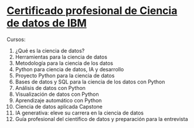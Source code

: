 # [Certificado profesional de Ciencia de datos de IBM](https://www.coursera.org/professional-certificates/ibm-data-science#courses)

Cursos:
1. ¿Qué es la ciencia de datos?
2. Herramientas para la ciencia de datos
3. Metodología para la ciencia de los datos
4. Python para ciencia de datos, IA y desarrollo
5. Proyecto Python para la ciencia de datos
6. Bases de datos y SQL para la ciencia de los datos con Python
7. Análisis de datos con Python
8. Visualización de datos con Python
9. Aprendizaje automático con Python
10. Ciencia de datos aplicada Capstone
11. IA generativa: eleve su carrera en la ciencia de datos
12. Guía profesional del científico de datos y preparación para la entrevista
